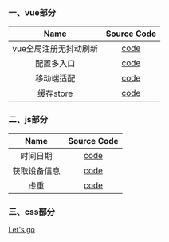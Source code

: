 ### 一、vue部分
Name | Source Code
:-:|:-:
vue全局注册无抖动刷新 | [code](https://github.com/Givingcode/Work-summary/blob/master/src/%E5%85%A8%E5%B1%80%E6%B3%A8%E5%86%8C%E6%97%A0%E6%8A%96%E5%8A%A8%E5%88%B7%E6%96%B0.vue)
配置多入口 | [code](https://github.com/Givingcode/Work-summary/blob/master/src/vue%E9%85%8D%E7%BD%AE%E5%A4%9A%E5%85%A5%E5%8F%A3.md)
移动端适配 | [code](https://github.com/Givingcode/Work-summary/blob/master/src/%E7%A7%BB%E5%8A%A8%E7%AB%AF%E9%80%82%E9%85%8D.md)
缓存store | [code](https://github.com/Givingcode/Work-summary/blob/master/src/vue%E7%BC%93%E5%AD%98store.vue)
### 二、js部分
Name | Source Code
:-:|:-:
时间日期 | [code](https://github.com/Givingcode/Work-summary/blob/master/src/%E6%97%B6%E9%97%B4%E6%97%A5%E6%9C%9F.md)
获取设备信息 | [code](https://github.com/Givingcode/Work-summary/blob/master/src/js%E8%8E%B7%E5%8F%96%E6%B5%8F%E8%A7%88%E5%99%A8%E4%BF%A1%E6%81%AF.js)
虑重 | [code](https://github.com/Givingcode/Work-summary/blob/master/src/%E8%99%91%E9%87%8D.md)
### 三、css部分
[Let's go](https://github.com/Givingcode/Work-summary/blob/master/doc/css-summary.md)

